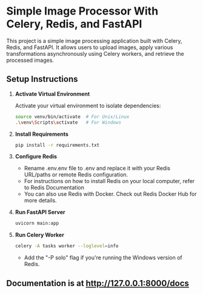 # Simple Image Processor With Celery, Redis, and FastAPI

This project is a simple image processing application built with Celery, Redis, and FastAPI. It allows users to upload images, apply various transformations asynchronously using Celery workers, and retrieve the processed images.

## Setup Instructions

1. **Activate Virtual Environment**

   Activate your virtual environment to isolate dependencies:
   
   ```bash
   source venv/bin/activate  # For Unix/Linux
   .\venv\Scripts\activate   # For Windows
   ```
2. **Install Requirements**
    ```bash
    pip install -r requirements.txt
    ```
3. **Configure Redis**
    - Rename .env.env file to .env and replace it with your Redis URL/paths or remote Redis configuration.
    - For instructions on how to install Redis on your local computer, refer to Redis Documentation
    - You can also use Redis with Docker. Check out Redis Docker Hub for more details.
4. **Run FastAPI Server**
    ```bash
    uvicorn main:app
    ```

5. **Run Celery Worker**
    ```bash
    celery -A tasks worker --loglevel=info
    ```
    - Add the "-P solo" flag if you're running the Windows version of Redis.


## Documentation is at http://127.0.0.1:8000/docs






